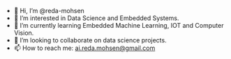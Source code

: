 - 👋 Hi, I’m @reda-mohsen
- 👀 I’m interested in Data Science and Embedded Systems.
- 🌱 I’m currently learning Embedded Machine Learning, IOT and Computer Vision.
- 💞️ I’m looking to collaborate on data science projects.
- 📫 How to reach me: ai.reda.mohsen@gmail.com

<!---
reda-mohsen/reda-mohsen is a ✨ special ✨ repository because its `README.md` (this file) appears on your GitHub profile.
You can click the Preview link to take a look at your changes.
--->
